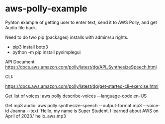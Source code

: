 # aws-polly-example
Pyhton example of getting user to enter text, send it to AWS Polly, and get Audio file back.

Need to do two pip (packages) installs with admin/su rights.

* pip3 install boto3
* python -m pip install pysimplegui

API Document https://docs.aws.amazon.com/polly/latest/dg/API_SynthesizeSpeech.html

CLI:

https://docs.aws.amazon.com/polly/latest/dg/get-started-cli-exercise.html

Get list of voices:
aws polly describe-voices --language-code en-US

Get mp3 audio:
aws polly synthesize-speech --output-format mp3 --voice-id Joanna --text 'Hello, my name is Super Student. I learned about AWS on April of 2023.' hello_aws.mp3


